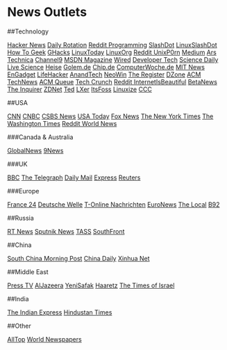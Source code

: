 # News Outlets

<div id='toc'></div>

##Technology

[Hacker News](https://news.ycombinator.com/)
[Daily Rotation](http://www.dailyrotation.com/)
[Reddit Programming](https://www.reddit.com/r/programming/)
[SlashDot](https://slashdot.org/)
[LinuxSlashDot](https://linux.slashdot.org/)
[How To Geek](http://www.howtogeek.com/)
[GHacks](http://www.ghacks.net/)
[LinuxToday](http://www.linuxtoday.com/)
[LinuxOrg](https://www.linux.org/)
[Reddit UnixP0rn](https://www.reddit.com/r/unixporn/)
[Medium](https://medium.com/)
[Ars Technica](https://arstechnica.com/)
[Channel9](https://channel9.msdn.com/)
[MSDN Magazine](https://msdn.microsoft.com/en-us/magazine/default.aspx)
[Wired](https://www.wired.com/tag/programming/)
[Developer Tech](https://www.developer-tech.com/)
[Science Daily](https://www.sciencedaily.com)
[Live Science](https://www.livescience.com/news)
[Heise](https://www.heise.de/newsticker/)
[Golem.de](https://www.golem.de/)
[Chip.de](https://www.chip.de/nachrichten)
[ComputerWoche.de](https://www.computerwoche.de/)
[MIT News](http://news.mit.edu/)
[EnGadget](https://www.engadget.com/)
[LifeHacker](https://lifehacker.com/)
[AnandTech](https://www.anandtech.com/)
[NeoWin](https://www.neowin.net/)
[The Register](https://www.theregister.co.uk/)
[DZone](https://dzone.com/)
[ACM TechNews](https://technews.acm.org/)
[ACM Queue](https://queue.acm.org/)
[Tech Crunch](https://techcrunch.com/)
[Reddit InternetIsBeautiful](https://www.reddit.com/r/internetisbeautiful)
[BetaNews](https://betanews.com/)
[The Inquirer](https://www.theinquirer.net/type/news)
[ZDNet](https://www.zdnet.com/)
[Ted](https://www.ted.com/)
[LXer](http://lxer.com/)
[ItsFoss](https://itsfoss.com/)
[Linuxize](https://linuxize.com/)
[CCC](https://media.ccc.de/)

##USA

[CNN](https://edition.cnn.com/world)
[CNBC](https://www.cnbc.com/world-news/)
[CSBS News](https://www.cbsnews.com/world/)
[USA Today](https://usatoday.com/)
[Fox News](https://www.foxnews.com/world)
[The New York Times](https://www.nytimes.com/section/world)
[The Washington Times](https://www.washingtontimes.com/news/world/)
[Reddit World News](https://www.reddit.com/r/worldnews/)

###Canada & Australia

[GlobalNews](https://globalnews.ca/world/)
[9News](https://www.9news.com.au/world)

###UK

[BBC](http://www.bbc.co.uk/news/world/) 
[The Telegraph](https://www.telegraph.co.uk/news/world/)
[Daily Mail](https://www.dailymail.co.uk/news/worldnews/index.html)
[Express](https://www.express.co.uk/news/world)
[Reuters](https://www.reuters.com/)

###Europe

[France 24](https://www.france24.com/en/)
[Deutsche Welle](https://www.dw.com/en/top-stories/world/s-1429)
[T-Online Nachrichten](https://www.t-online.de/nachrichten/)
[EuroNews](https://www.euronews.com/news/international)
[The Local](https://www.thelocal.de/)
[B92](https://www.b92.net/eng/news/world.php)

##Russia

[RT News](http://rt.com/news/)
[Sputnik News](https://sputniknews.com/)
[TASS](http://tass.com/world)
[SouthFront](https://southfront.org/)

##China

[South China Morning Post](http://www.scmp.com/news/world)
[China Daily](http://www.chinadaily.com.cn/world)
[Xinhua Net](http://www.xinhuanet.com/english/world/index.htm)

##Middle East

[Press TV](https://www.presstv.com/)
[AlJazeera](https://www.aljazeera.com/news/)
[YeniSafak](https://www.yenisafak.com/en/world)
[Haaretz](https://www.haaretz.com/world-news)
[The Times of Israel](https://www.timesofisrael.com/)

##India

[The Indian Express](https://indianexpress.com/section/world/)
[Hindustan Times](https://www.hindustantimes.com/world-news/)

##Other

[AllTop](https://alltop.com/)
[World Newspapers](http://www.world-newspapers.com)


